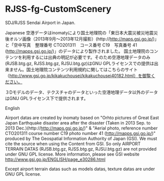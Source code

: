 # RJSS-fg-CustomScenery
SDJ/RJSS Sendai Airport in Japan.

Japanese
空港データはinomatyにより国土地理院の「東日本大震災被災地震災後オルソ画像（2013年9月～2013年12月撮影）(http://http://maps.gsi.go.jp/)」と「空中写真　整理番号	CTO201311　コース番号	C19　写真番号	41　(http://mapps.gsi.go.jp/)」のデータにより製作されました。
国土地理院のコンテンツを利用するには出典の明記が必要です。そのため空港地理データのみ(RJSB.btg.gz, RJSS.btg.gz, RJSU.btg.gz)はGNU GPLライセンスでの提供は出来ません。国土地理院コンテンツ利用規約に関してはこちらのサイト（http://www.gsi.go.jp/kikakuchousei/kikakuchousei40182.html）を御覧ください。

３Dモデルのデータ、テクスチャのデータといった空港地理データ以外のデータはGNU GPLライセンス下で提供されます。


English

Airport datas are created by inomaty based on "Orhto pictures of Great East Japan Earthquake disaster area after the disaster (Taken in 2013 Sep. to 2013 Dec.)(http://http://maps.gsi.go.jp/)" & "Aerial photo, reference number CTO201311 course number C19 photo number 41 (http://mapps.gsi.go.jp/)" produced by The Geospatial Information Authority of Japan (GSI).
We must cite the source when using the Content from GSI. So only AIRPORT TERRAIN DATAS (RJSB.btg.gz, RJSS.btg.gz, RJSU.btg.gz) are not provided under GNU GPL license. More information, please see GSI website http://www.gsi.go.jp/ENGLISH/page_e30286.html

Except airport terrain datas such as models datas, texture datas are under GNU GPL license.
